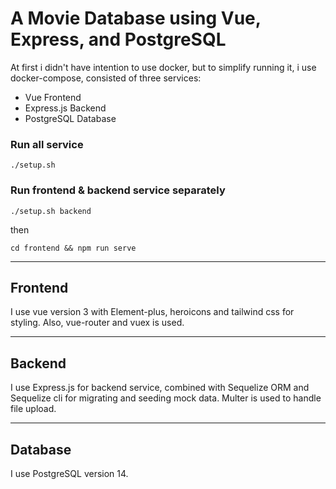# A Movie Database using Vue, Express, and PostgreSQL

At first i didn't have intention to use docker, but to simplify running it, i use docker-compose, consisted of three services:
* Vue Frontend
* Express.js Backend
* PostgreSQL Database

### Run all service
```
./setup.sh
```

### Run frontend & backend service separately
```
./setup.sh backend
```

then

```
cd frontend && npm run serve
```

----

## Frontend

I use vue version 3 with Element-plus, heroicons and tailwind css for styling. Also, vue-router and vuex is used.

----

## Backend

I use Express.js for backend service, combined with Sequelize ORM and Sequelize cli for migrating and seeding mock data. Multer is used to handle file upload. 

----

## Database

I use PostgreSQL version 14.